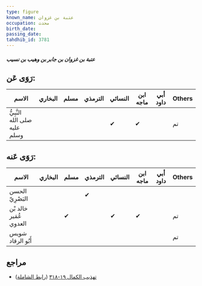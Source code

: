 ```yaml
---
type: figure
known_name: عتبة بن غزوان
occupation: محدث
birth_date:
passing_date:
tahdhib_id: 3781
---
```

##### عتبة بن غزوان بن جابر بن وهيب بن نسيب

## رَوَى عَن:
| الاسم                         | البخاري | مسلم | الترمذي | النسائي | ابن ماجه | أبي داود | Others |
| ----------------------------- | ------- | ---- | ------- | ------- | -------- | -------- | ------ |
| النَّبِيُّ صلى الله عليه وسلم |         |      |         | ✔       | ✔        |          | تم     |
## رَوَى عَنه:
| الاسم                  | البخاري | مسلم | الترمذي | النسائي | ابن ماجه | أبي داود | Others |
| ---------------------- | ------- | ---- | ------- | ------- | -------- | -------- | ------ |
| الحسن البَصْرِيّ       |         |      | ✔       |         |          |          |        |
| خالد بْن عُمَير العدوي |         | ✔    |         | ✔       | ✔        |          | تم     |
| شويس أَبُو الرقاد      |         |      |         |         |          |          | تم     |
## مراجع
- [تهذيب الكمال ١٩-٣١٨](obsidian://open?vault=Tahdhib-al-Kamal&file=Figures/٣٧٨١-عتبة%20بن%20غزوان%20بن%20جابر%20بن%20وهيب%20بن%20نسيب) ([رابط الشاملة](https://shamela.ws/book/3722/9892))